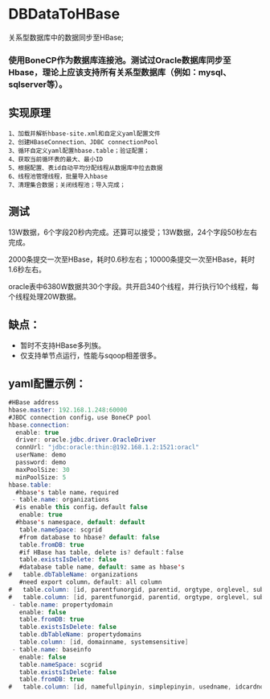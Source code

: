 # DBDataToHBase
关系型数据库中的数据同步至HBase;

### 使用BoneCP作为数据库连接池。测试过Oracle数据库同步至Hbase，理论上应该支持所有关系型数据库（例如：mysql、sqlserver等）。


实现原理
---------------------------------
	1、加载并解析hbase-site.xml和自定义yaml配置文件
	2、创建HBaseConnection、JDBC connectionPool
	3、循环自定义yaml配置hbase.table；验证配置；
	4、获取当前循环表的最大、最小ID
	5、根据配置、表id自动平均分配线程从数据库中拉去数据
	6、线程池管理线程，批量导入hbase
	7、清理集合数据；关闭线程池；导入完成；


测试
------------------------------------------------
13W数据，6个字段20秒内完成。还算可以接受；13W数据，24个字段50秒左右完成。
	  
2000条提交一次至HBase，耗时0.6秒左右；10000条提交一次至HBase，耗时1.6秒左右。

oracle表中6380W数据共30个字段。共开启340个线程，并行执行10个线程，每个线程处理20W数据。

缺点：
-----------------------------------------------
- 暂时不支持HBase多列族。
- 仅支持单节点运行，性能与sqoop相差很多。


yaml配置示例：
-----------------------------------------
``` java
#HBase address
hbase.master: 192.168.1.248:60000
#JBDC connection config，use BoneCP pool
hbase.connection:
  enable: true
  driver: oracle.jdbc.driver.OracleDriver
  connUrl: "jdbc:oracle:thin:@192.168.1.2:1521:oracl"
  userName: demo
  password: demo
  maxPoolSize: 30
  minPoolSize: 5
hbase.table:
  #hbase's table name，required
 - table.name: organizations
  #is enable this config，default false
   enable: true
  #hbase's namespace, default: default
   table.nameSpace: scgrid
   #from database to hbase? default: false
   table.fromDB: true
   #if HBase has table, delete is? default：false
   table.existsIsDelete: false
   #database table name, default: same as hbase's
#   table.dbTableName: organizations
   #need export column，default: all column
#   table.column: [id, parentfunorgid, parentid, orgtype, orglevel, subcount]
#   table.column: [id, parentfunorgid, parentid, orgtype, orglevel, subcount, seq, maxcode, subcountfun, departmentno, orgname, contactway, orginternalcode, simplepinyin, fullpinyin, remark, createuser, buildingid, centerx, centery, updateuser, updatedate, createdate, functionalorgtype]
 - table.name: propertydomain
   enable: false
   table.fromDB: true
   table.existsIsDelete: false
   table.dbTableName: propertydomains
   table.column: [id, domainname, systemsensitive]
 - table.name: baseinfo
   enable: false
   table.nameSpace: scgrid
   table.existsIsDelete: false
   table.fromDB: true
#   table.column: [id, namefullpinyin, simplepinyin, usedname, idcardno, telephone, mobilenumber, birthday, gender, workunit, imgurl, email, isdeath, nation, politicalbackground, schooling, career, maritalstate, bloodtype, faith, stature, province, city, district, nativeplaceaddress, nativepolicestation, createuser, updateuser, createdate, updatedate]
``` 
